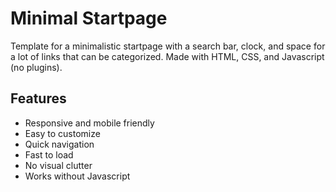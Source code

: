 # Minimal Startpage
Template for a minimalistic startpage with a search bar, clock, and space for a lot of links that can be categorized. Made with HTML, CSS, and Javascript (no plugins).

## Features
* Responsive and mobile friendly
* Easy to customize
* Quick navigation
* Fast to load
* No visual clutter
* Works without Javascript
